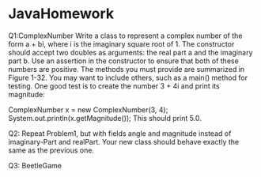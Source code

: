 # JavaHomework
Q1:ComplexNumber
Write a class to represent a complex number of the form a + bi, where i is the imaginary square root of 1. The constructor should accept two doubles as arguments: the real part a and the imaginary part b. Use an assertion in the constructor to ensure that both of these numbers are positive. The methods you must provide are summarized in Figure 1-32. You may want to include others, such as a main() method for testing. One good test is to create the number 3 + 4i and print its magnitude:

ComplexNumber x = new ComplexNumber(3, 4);
System.out.println(x.getMagnitude());
This should print 5.0.

Q2:
Repeat Problem1, but with fields angle and magnitude instead of imaginary-Part and realPart. Your new class should behave exactly the same as the previous one.

Q3:
BeetleGame
